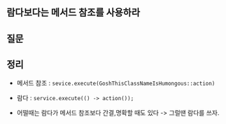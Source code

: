 ## 람다보다는 메서드 참조를 사용하라

## 질문



## 정리

- 메서드 참조 : `sevice.execute(GoshThisClassNameIsHumongous::action)`
- 람다 : `service.execute(() -> action());`

- 어떨때는 람다가 메서드 참조보다 간결,명확할 때도 있다 -> 그럴땐 람다를 쓰자.